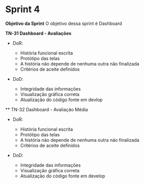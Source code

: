 # Sprint 4

**Objetivo da Sprint**
 O objetivo dessa sprint é Dashboard

 **TN-31 Dashboard - Avaliações**
- DoR:
  - História funcional escrita
  - Protótipo das telas
  - A história não depende de nenhuma outra não finalizada
  - Critérios de aceite definidos

- DoD:
  - Integridade das informações
  - Visualização gráfica correta
  - Atualização do código fonte em devlop

** TN-32 Dashboard - Avaliação Média
- DoR:
  - História funcional escrita
  - Protótipo das telas
  - A história não depende de nenhuma outra não finalizada
  - Critérios de aceite definidos

- DoD:
  - Integridade das informações
  - Visualização gráfica correta
  - Atualização do código fonte em develop
